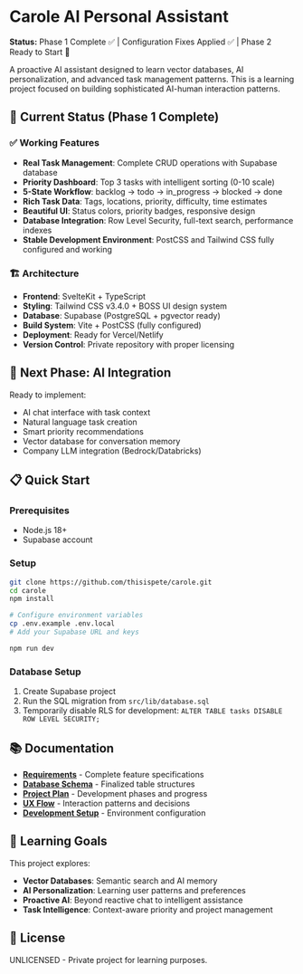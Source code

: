 # Carole AI Personal Assistant

**Status:** Phase 1 Complete ✅ | Configuration Fixes Applied ✅ | Phase 2 Ready to Start 🚀

A proactive AI assistant designed to learn vector databases, AI personalization, and advanced task management patterns. This is a learning project focused on building sophisticated AI-human interaction patterns.

## 🎯 **Current Status (Phase 1 Complete)**

### ✅ **Working Features**

- **Real Task Management**: Complete CRUD operations with Supabase database
- **Priority Dashboard**: Top 3 tasks with intelligent sorting (0-10 scale)
- **5-State Workflow**: backlog → todo → in_progress → blocked → done
- **Rich Task Data**: Tags, locations, priority, difficulty, time estimates
- **Beautiful UI**: Status colors, priority badges, responsive design
- **Database Integration**: Row Level Security, full-text search, performance indexes
- **Stable Development Environment**: PostCSS and Tailwind CSS fully configured and working

### 🏗️ **Architecture**

- **Frontend**: SvelteKit + TypeScript
- **Styling**: Tailwind CSS v3.4.0 + BOSS UI design system
- **Database**: Supabase (PostgreSQL + pgvector ready)
- **Build System**: Vite + PostCSS (fully configured)
- **Deployment**: Ready for Vercel/Netlify
- **Version Control**: Private repository with proper licensing

## 🚀 **Next Phase: AI Integration**

Ready to implement:

- AI chat interface with task context
- Natural language task creation
- Smart priority recommendations
- Vector database for conversation memory
- Company LLM integration (Bedrock/Databricks)

## 📋 **Quick Start**

### Prerequisites

- Node.js 18+
- Supabase account

### Setup

```bash
git clone https://github.com/thisispete/carole.git
cd carole
npm install

# Configure environment variables
cp .env.example .env.local
# Add your Supabase URL and keys

npm run dev
```

### Database Setup

1. Create Supabase project
2. Run the SQL migration from `src/lib/database.sql`
3. Temporarily disable RLS for development: `ALTER TABLE tasks DISABLE ROW LEVEL SECURITY;`

## 📚 **Documentation**

- **[Requirements](docs/requirements.md)** - Complete feature specifications
- **[Database Schema](docs/database-schema.md)** - Finalized table structures
- **[Project Plan](docs/project-plan.md)** - Development phases and progress
- **[UX Flow](docs/user-experience-flow.md)** - Interaction patterns and decisions
- **[Development Setup](docs/development-setup.md)** - Environment configuration

## 🎯 **Learning Goals**

This project explores:

- **Vector Databases**: Semantic search and AI memory
- **AI Personalization**: Learning user patterns and preferences
- **Proactive AI**: Beyond reactive chat to intelligent assistance
- **Task Intelligence**: Context-aware priority and project management

## 📄 **License**

UNLICENSED - Private project for learning purposes.
